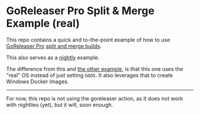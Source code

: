 # GoReleaser Pro Split & Merge Example (real)

This repo contains a quick and to-the-point example of how to use
[GoReleaser Pro](https://goreleaser.com/pro)
[split and merge builds](https://goreleaser.com/customization/partial/).

This also serves as a [nightly](https://goreleaser.com/customization/nightlies/) example.

The difference from this and
[the other example](https://github.com/caarlos0/goreleaser-pro-split-merge-example/commits/main),
is that this one uses the "real" OS instead of just setting `GOOS`. It also
leverages that to create Windows Docker Images.

---

For now, this repo is not using the goreleaser action, as it does not work with
nightlies (yet), but it will, soon enough.
